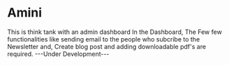 # Amini
This is think tank with an admin dashboard
In the Dashboard, The Few few functionalities like sending email to the people who subcribe to the Newsletter and, Create blog post and adding downloadable pdf's are required.
---Under Development---

